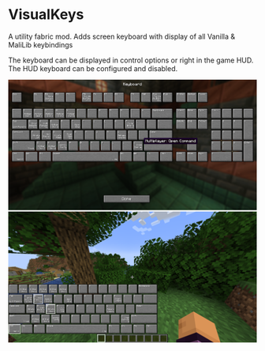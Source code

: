 # VisualKeys
A utility fabric mod. Adds screen keyboard with display of all Vanilla & MaliLib keybindings

The keyboard can be displayed in control options or right in the game HUD. The HUD keyboard can be configured and disabled.

![Keyboard preview](preview/keyboard.png)
![Ingame keyboard preview](preview/in_game_keyboard.png)